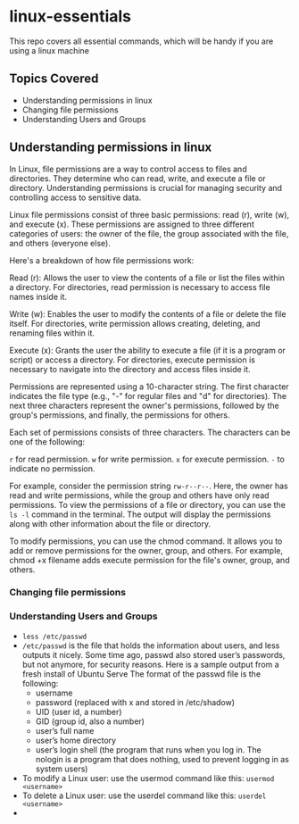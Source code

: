 # linux-essentials
This repo covers all essential commands, which will be handy if you are using a linux machine

## Topics Covered
- Understanding permissions in linux
- Changing file permissions
- Understanding Users and Groups

## Understanding permissions in linux
  In Linux, file permissions are a way to control access to files and directories. They determine who can read, write, and execute a file or directory. Understanding permissions is crucial for managing security and controlling access to sensitive data.

Linux file permissions consist of three basic permissions: read (r), write (w), and execute (x). These permissions are assigned to three different categories of users: the owner of the file, the group associated with the file, and others (everyone else).

Here's a breakdown of how file permissions work:

Read (r): Allows the user to view the contents of a file or list the files within a directory. For directories, read permission is necessary to access file names inside it.

Write (w): Enables the user to modify the contents of a file or delete the file itself. For directories, write permission allows creating, deleting, and renaming files within it.

Execute (x): Grants the user the ability to execute a file (if it is a program or script) or access a directory. For directories, execute permission is necessary to navigate into the directory and access files inside it.

Permissions are represented using a 10-character string. The first character indicates the file type (e.g., "-" for regular files and "d" for directories). The next three characters represent the owner's permissions, followed by the group's permissions, and finally, the permissions for others.

Each set of permissions consists of three characters. The characters can be one of the following:

`r` for read permission.
`w` for write permission.
`x` for execute permission.
`-` to indicate no permission.

For example, consider the permission string `rw-r--r--`. Here, the owner has read and write permissions, while the group and others have only read permissions.
To view the permissions of a file or directory, you can use the `ls -l` command in the terminal. The output will display the permissions along with other information about the file or directory.

To modify permissions, you can use the chmod command. It allows you to add or remove permissions for the owner, group, and others. For example, chmod +x filename adds execute permission for the file's owner, group, and others.

### Changing file permissions



### Understanding Users and Groups
 - `less /etc/passwd`
 - `/etc/passwd` is the file that holds the information about users, and less outputs it nicely. Some time ago, passwd also stored user’s passwords, but not           anymore, for security reasons. Here is a sample output from a fresh install of Ubuntu Serve
 The format of the passwd file is the following:
     - username
     - password (replaced with x and stored in /etc/shadow)
     - UID (user id, a number)
     - GID (group id, also a number)
     - user’s full name
     - user’s home directory
     - user’s login shell (the program that runs when you log in. The nologin is a program that does nothing, used to prevent logging in as system users)
 - To modify a Linux user: use the usermod command like this: `usermod <username>`
 - To delete a Linux user: use the userdel command like this: `userdel <username>`
 - 
